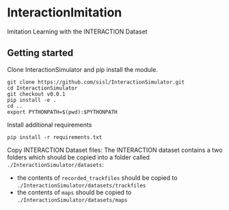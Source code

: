 # InteractionImitation
Imitation Learning with the INTERACTION Dataset

## Getting started
Clone InteractionSimulator and pip install the module.
```
git clone https://github.com/sisl/InteractionSimulator.git
cd InteractionSimulator
git checkout v0.0.1
pip install -e .
cd ..
export PYTHONPATH=$(pwd):$PYTHONPATH
```
Install additional requirements
```
pip install -r requirements.txt
```
Copy INTERACTION Dataset files:
The INTERACTION dataset contains a two folders which should be copied into a folder called `./InteractionSimulator/datasets`: 
  - the contents of `recorded_trackfiles` should be copied to `./InteractionSimulator/datasets/trackfiles`
  - the contents of `maps` should be copied to `./InteractionSimulator/datasets/maps`

